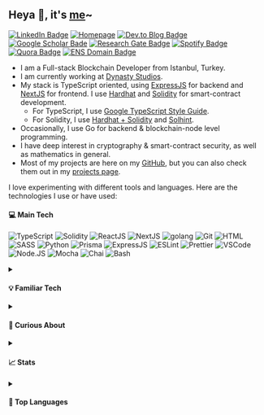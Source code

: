 
<h2>Heya 👋, it's <a href="https://www.erhant.me/about">me</a>~</h2> 

<!-- links -->
<a href="https://www.linkedin.com/in/erhan-tezcan"><img src="https://img.shields.io/badge/-LinkedIn-gray?style=flat-square&labelColor=0077B5&logo=LinkedIn" alt="LinkedIn Badge"></a>
<a href="https://erhant.me"><img src="https://img.shields.io/badge/Homepage-gray?style=flat-square&logo=About.me&labelColor=676BB0&logoColor=white" alt="Homepage"></a>
<a href="https://dev.to/erhant"><img src="https://img.shields.io/badge/Blog-gray?style=flat-square&logo=devdotto&labelColor=1B1C1E&logoColor=white" alt="Dev.to Blog Badge"></a>
<a href="https://scholar.google.com/citations?user=rYMVv8wAAAAJ"><img src="https://img.shields.io/badge/-Publications-gray?logo=GoogleScholar&style=flat-square&labelColor=ecf0f1" alt="Google Scholar Bade"></a>
<a href="https://www.researchgate.net/profile/Erhan_Tezcan"><img src="https://img.shields.io/badge/-ResearchGate-gray?logo=ResearchGate&style=flat-square&labelColor=5C5F66" alt="Research Gate Badge"></a>
<a href="https://open.spotify.com/user/erhany"><img src="https://img.shields.io/badge/-Spotify-gray?logo=Spotify&style=flat-square&labelColor=5C5F66](https://open.spotify.com/user/erhany" alt="Spotify Badge"></a>
<a href="https://www.quora.com/profile/Erhan-Tezcan"><img src="https://img.shields.io/badge/-Quora-gray?logo=quora&style=flat-square&labelColor=b92b27" alt="Quora Badge"></a>
<a href="https://app.ens.domains/name/erhant.eth/details"><img src="https://img.shields.io/badge/erhant.eth-3C3C3D?style=flat-square&logo=ethereum&logoColor=3c3c3d&labelColor=ecf0f1" alt="ENS Domain Badge"></a>

- I am a Full-stack Blockchain Developer from Istanbul, Turkey.
- I am currently working at [Dynasty Studios](https://dynastystudios.io/).
- My stack is TypeScript oriented, using [ExpressJS](https://expressjs.com/) for backend and [NextJS](https://nextjs.org/) for frontend. I use [Hardhat](https://hardhat.org/) and [Solidity](https://docs.soliditylang.org/en/latest/) for smart-contract development.
  - For TypeScript, I use [Google TypeScript Style Guide](https://google.github.io/styleguide/tsguide.html).
  - For Solidity, I use [Hardhat + Solidity](https://hardhat.org/hardhat-vscode/docs/formatting) and [Solhint](https://protofire.github.io/solhint/).
- Occasionally, I use Go for backend & blockchain-node level programming.
- I have deep interest in cryptography & smart-contract security, as well as mathematics in general.
- Most of my projects are here on my <a href="https://github.com/erhant?tab=repositories">GitHub</a>, but you can also check them out in my <a href="https://www.erhant.me/projects">projects page</a>.

I love experimenting with different tools and languages. Here are the technologies I use or have used:
 
<h4>💻 Main Tech</h4>
<p>
<img src="https://img.shields.io/badge/TypeScript-3178C6?style=flat-square&logo=typescript&logoColor=white" alt="TypeScript" />
<img src="https://img.shields.io/badge/Solidity-363636?style=flat-square&logo=solidity&logoColor=white" alt="Solidity" />
<img src="https://img.shields.io/badge/ReactJS-20232a?style=flat-square&logo=react&logoColor=61DAFB" alt="ReactJS" />
<img src="https://img.shields.io/badge/NextJS-000000?style=flat-square&logo=next.js&logoColor=white" alt="NextJS" />
<img src="https://img.shields.io/badge/Go-black?style=flat-square&logo=go&logoColor=00ADD8" alt="golang" />
<img src="https://img.shields.io/badge/Git-F05032.svg?style=flat-square&logo=git&logoColor=white" alt="Git" />
<img src="https://img.shields.io/badge/HTML-E34F26?style=flat-square&logo=html5&logoColor=white" alt="HTML" />
<img src="https://img.shields.io/badge/SASS-CC6699?style=flat-square&logo=SASS&logoColor=white" alt="SASS" />
<img src="https://img.shields.io/badge/Python-3776AB?style=flat-square&logo=python&logoColor=white" alt="Python" />
<img src="https://img.shields.io/badge/Prisma-3982CE?style=flat-square&logo=Prisma&logoColor=white" alt="Prisma" />
<img src="https://img.shields.io/badge/ExpressJS-000000?style=flat-square&logo=express&logoColor=white" alt="ExpressJS" />
<img src="https://img.shields.io/badge/ESLint-4B32C3?style=flat-square&logo=eslint&logoColor=white" alt="ESLint" />
<img src="https://img.shields.io/badge/Prettier-323330?style=flat-square&logo=prettier&logoColor=white" alt="Prettier" />
<img src="https://img.shields.io/badge/VSCode-007ACC?style=flat-square&logo=visualstudiocode&logoColor=white" alt="VSCode" />
<img src="https://img.shields.io/badge/Node.JS-339933?style=flat-square&logo=nodedotjs&logoColor=white" alt="Node.JS" />
<img src="https://img.shields.io/badge/Mocha-8D6748?style=flat-square&logo=mocha&logoColor=white" alt="Mocha" />
<img src="https://img.shields.io/badge/Chai-A30701?style=flat-square&logo=chai&logoColor=white" alt="Chai" />
<img src="https://img.shields.io/badge/Bash-363636?style=flat-square&logo=gnubash&logoColor=white" alt="Bash" />
</p>

<details>
<summary><h4>💡 Familiar Tech</h4></summary> 
<img src="https://img.shields.io/badge/JavaScript-323330?style=flat-square&logo=javascript&logoColor=F7DF1E" alt="JavaScript" />
<img src="https://img.shields.io/badge/C-A8B9CC?style=flat-square&logo=c&logoColor=white" alt="c" />
<img src="https://img.shields.io/badge/Cpp-00599C?style=flat-square&logo=cplusplus&logoColor=white" alt="c" />
<img src="https://img.shields.io/badge/PgSQL-4169E1?style=flat-square&logo=postgresql&logoColor=white" alt="pgsql" />
<img src="https://img.shields.io/badge/LaTeX-008080?style=flat-square&logo=latex&logoColor=white" alt="latex" />
<img src="https://img.shields.io/badge/MongoDB-47A248?style=flat-square&logo=mongodb&logoColor=white" alt="mongodb" />
</details>


<details>
<summary><h4>🧪 Curious About</h4></summary> 
<img src="https://img.shields.io/badge/Haskell-5D4F85?style=flat-square&logo=haskell&logoColor=white" alt="haskell" />
<img src="https://img.shields.io/badge/Rust-000000?style=flat-square&logo=rust&logoColor=white" alt="rust" />
<img src="https://img.shields.io/badge/AssemblyScript-007AAC?style=flat-square&logo=assemblyscript&logoColor=white" alt="assemblyscript" />
</details>


<details>
<summary><h4>📈 Stats</h4></summary>
<img src="https://github-readme-stats.vercel.app/api?username=erhant&show_icons=true&hide_rank=true&hide_title=true&count_private=true&theme=onedark" alt="erhant-stats" />
</details> 

<details>
<summary><h4>💬 Top Languages</h4></summary>
<img src="https://github-readme-stats.vercel.app/api/top-langs?username=erhant&show_icons=true&hide_rank=true&hide_title=true&count_private=false&theme=onedark" alt="erhant-stats" />
</details> 



<!-- logos at https://simpleicons.org/ and https://github.com/simple-icons/simple-icons/blob/develop/slugs.md -->

